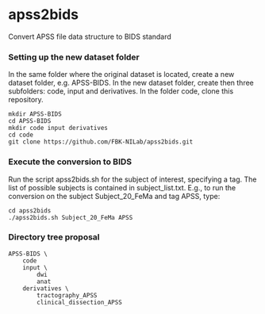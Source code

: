 # apss2bids
Convert APSS file data structure to BIDS standard

### Setting up the new dataset folder
In the same folder where the original dataset is located, create a new dataset 
folder, e.g. APSS-BIDS. In the new dataset folder, create then three subfolders:
code, input and derivatives. In the folder code, clone this repository.
```
mkdir APSS-BIDS
cd APSS-BIDS
mkdir code input derivatives
cd code
git clone https://github.com/FBK-NILab/apss2bids.git 
```

### Execute the conversion to BIDS
Run the script apss2bids.sh for the subject of interest, specifying a tag. The list
of possible subjects is contained in subject_list.txt. E.g., to run the conversion
on the subject Subject_20_FeMa and tag APSS, type:
```
cd apss2bids
./apss2bids.sh Subject_20_FeMa APSS
```

### Directory tree proposal
```
APSS-BIDS \
    code
    input \
        dwi
        anat
    derivatives \
        tractography_APSS
        clinical_dissection_APSS
```

